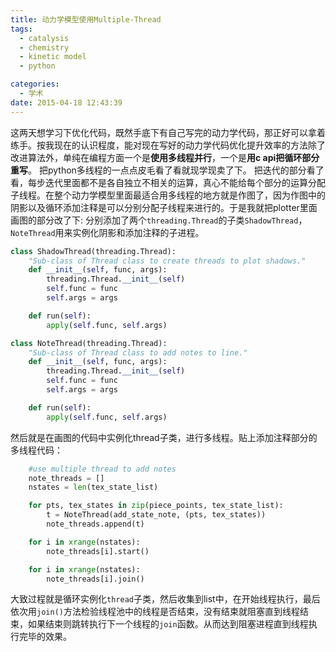 ```yaml
---
title: 动力学模型使用Multiple-Thread
tags:
  - catalysis
  - chemistry
  - kinetic model
  - python

categories:
  - 学术
date: 2015-04-18 12:43:39
---
```


这两天想学习下优化代码，既然手底下有自己写完的动力学代码，那正好可以拿着练手。按我现在的认识程度，能对现在写好的动力学代码优化提升效率的方法除了改进算法外，单纯在编程方面一个是**使用多线程并行**，一个是**用c api把循环部分重写**。
把python多线程的一点点皮毛看了看就现学现卖了下。
把迭代的部分看了看，每步迭代里面都不是各自独立不相关的运算，真心不能给每个部分的运算分配子线程。在整个动力学模型里面最适合用多线程的地方就是作图了，因为作图中的阴影以及循环添加注释是可以分别分配子线程来进行的。于是我就把plotter里面画图的部分改了下:
分别添加了两个`threading.Thread`的子类`ShadowThread`，`NoteThread`用来实例化阴影和添加注释的子进程。
``` python
class ShadowThread(threading.Thread):
    "Sub-class of Thread class to create threads to plot shadows."
    def __init__(self, func, args):
        threading.Thread.__init__(self)
        self.func = func
        self.args = args

    def run(self):
        apply(self.func, self.args)

class NoteThread(threading.Thread):
    "Sub-class of Thread class to add notes to line."
    def __init__(self, func, args):
        threading.Thread.__init__(self)
        self.func = func
        self.args = args

    def run(self):
        apply(self.func, self.args)
```

然后就是在画图的代码中实例化thread子类，进行多线程。贴上添加注释部分的多线程代码：

``` python
    #use multiple thread to add notes
    note_threads = []
    nstates = len(tex_state_list)

    for pts, tex_states in zip(piece_points, tex_state_list):
        t = NoteThread(add_state_note, (pts, tex_states))
        note_threads.append(t)

    for i in xrange(nstates):
        note_threads[i].start()

    for i in xrange(nstates):
        note_threads[i].join()
```
大致过程就是循环实例化`thread`子类，然后收集到list中，在开始线程执行，最后依次用`join()`方法检验线程池中的线程是否结束，没有结束就阻塞直到线程结束，如果结束则跳转执行下一个线程的`join`函数。从而达到阻塞进程直到线程执行完毕的效果。
